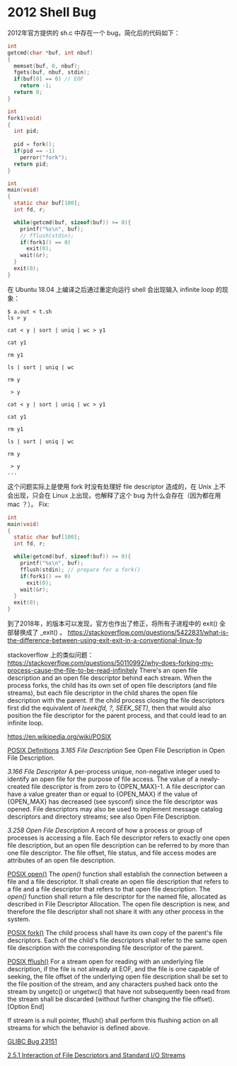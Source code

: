 # 2012 Shell Bug

 2012年官方提供的 sh.c 中存在一个 bug，简化后的代码如下： 

```c
int
getcmd(char *buf, int nbuf)
{
  memset(buf, 0, nbuf);
  fgets(buf, nbuf, stdin);
  if(buf[0] == 0) // EOF
    return -1;
  return 0;
}

int
fork1(void)
{
  int pid;
  
  pid = fork();
  if(pid == -1)
    perror("fork");
  return pid;
}

int
main(void)
{
  static char buf[100];
  int fd, r;

  while(getcmd(buf, sizeof(buf)) >= 0){
    printf("%s\n", buf);
    // fflush(stdin);
    if(fork1() == 0)
      exit(0);
    wait(&r);
  }
  exit(0);
}
```

在 Ubuntu 18.04 上编译之后通过重定向运行 shell 会出现输入 infinite loop 的现象：

```plain
$ a.out < t.sh
ls > y

cat < y | sort | uniq | wc > y1

cat y1

rm y1

ls | sort | uniq | wc

rm y

 > y

cat < y | sort | uniq | wc > y1

cat y1

rm y1

ls | sort | uniq | wc

rm y

 > y
...
```

这个问题实际上是使用 fork 时没有处理好 file descriptor  造成的，在 Unix 上不会出现，只会在 Linux 上出现，也解释了这个 bug 为什么会存在（因为都在用 mac ？）。
Fix:

``` c
int
main(void)
{
  static char buf[100];
  int fd, r;

  while(getcmd(buf, sizeof(buf)) >= 0){
    printf("%s\n", buf);
    fflush(stdin); // prepare for a fork()
    if(fork1() == 0)
      exit(0);
    wait(&r);
  }
  exit(0);
}
```



到了2018年，的版本可以发现，官方也作出了修正，将所有子进程中的 exit() 全部替换成了 _exit() 。
 <https://stackoverflow.com/questions/5422831/what-is-the-difference-between-using-exit-exit-in-a-conventional-linux-fo> 

 stackoverflow 上的类似问题：
 <https://stackoverflow.com/questions/50110992/why-does-forking-my-process-cause-the-file-to-be-read-infinitely>
 There's an open file description and an open file descriptor behind each stream. When the process forks, the child has its own set of open file descriptors (and file streams), but each file descriptor in the child shares the open file description with the parent. If the child process closing the file descriptors first did the equivalent of *lseek(fd, ?, SEEK_SET)*, then that would also position the file descriptor for the parent process, and that could lead to an infinite loop.  

 <https://en.wikipedia.org/wiki/POSIX> 

 [POSIX Definitions](http://pubs.opengroup.org/onlinepubs/9699919799/basedefs/V1_chap03.html#tag_03_258)
 *3.165 File Description*
 See Open File Description in Open File Description. 

 *3.166 File Descriptor*
 A per-process unique, non-negative integer used to identify an open file for the purpose of file access. The value of a newly-created file descriptor is from zero to {OPEN_MAX}-1. A file descriptor can have a value greater than or equal to {OPEN_MAX} if the value of {OPEN_MAX} has decreased (see sysconf) since the file descriptor was opened. File descriptors may also be used to implement message catalog descriptors and directory streams; see also Open File Description. 

 *3.258 Open File Description*
 A record of how a process or group of processes is accessing a file. Each file descriptor refers to exactly one open file description, but an open file description can be referred to by more than one file descriptor. The file offset, file status, and file access modes are attributes of an open file description. 

 [POSIX open()](http://pubs.opengroup.org/onlinepubs/9699919799/functions/open.html)
 The *open()* function shall establish the connection between a file and a file descriptor. It shall create an open file description that refers to a file and a file descriptor that refers to that open file description.
 The *open()* function shall return a file descriptor for the named file, allocated as described in File Descriptor Allocation. The open file description is new, and therefore the file descriptor shall not share it with any other process in the system.  

  [POSIX fork()](http://pubs.opengroup.org/onlinepubs/9699919799/functions/fork.html)
 The child process shall have its own copy of the parent's file descriptors. Each of the child's file descriptors shall refer to the same open file description with the corresponding file descriptor of the parent. 

 [POSIX fflush()](http://pubs.opengroup.org/onlinepubs/9699919799/functions/fflush.html)
 For a stream open for reading with an underlying file description, if the file is not already at EOF, and the file is one capable of seeking, the file offset of the underlying open file description shall be set to the file position of the stream, and any characters pushed back onto the stream by ungetc() or ungetwc() that have not subsequently been read from the stream shall be discarded (without further changing the file offset). [Option End] 

 If stream is a null pointer, fflush() shall perform this flushing action on all streams for which the behavior is defined above. 

 [GLIBC Bug 23151](https://sourceware.org/bugzilla/show_bug.cgi?id=23151) 

 [2.5.1 Interaction of File Descriptors and Standard I/O Streams](http://pubs.opengroup.org/onlinepubs/9699919799/functions/V2_chap02.html#tag_15_05_01) 